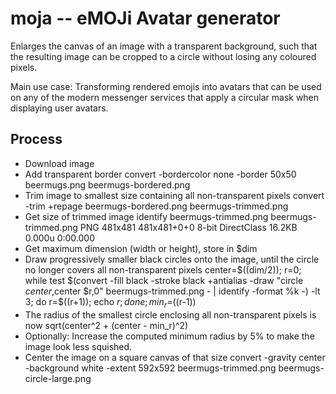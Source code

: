 moja -- eMOJi Avatar generator
====

Enlarges the canvas of an image with a transparent background, such that the
resulting image can be cropped to a circle without losing any coloured pixels.

Main use case: Transforming rendered emojis into avatars that can be used on
any of the modern messenger services that apply a circular mask when displaying
user avatars.

Process
-------

* Download image
* Add transparent border
  convert -bordercolor none -border 50x50 beermugs.png beermugs-bordered.png
* Trim image to smallest size containing all non-transparent pixels
  convert -trim +repage beermugs-bordered.png beermugs-trimmed.png
* Get size of trimmed image
  identify beermugs-trimmed.png
  beermugs-trimmed.png PNG 481x481 481x481+0+0 8-bit DirectClass 16.2KB 0.000u 0:00.000
* Get maximum dimension (width or height), store in $dim
* Draw progressively smaller black circles onto the image, until the circle no longer covers all non-transparent pixels
  center=$((dim/2)); r=0; while test $(convert -fill black -stroke black +antialias -draw "circle $center,$center $r,0" beermugs-trimmed.png - | identify -format %k -) -lt 3; do r=$((r+1)); echo $r; done; min_r=$((r-1))
* The radius of the smallest circle enclosing all non-transparent pixels is now sqrt(center^2 + (center - min_r)^2)
* Optionally: Increase the computed minimum radius by 5% to make the image look less squished.
* Center the image on a square canvas of that size
  convert -gravity center -background white -extent 592x592 beermugs-trimmed.png beermugs-circle-large.png
